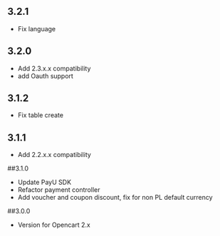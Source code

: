 ## 3.2.1
* Fix language

## 3.2.0
* Add 2.3.x.x compatibility
* add Oauth support

## 3.1.2
* Fix table create

## 3.1.1
* Add 2.2.x.x compatibility 

##3.1.0
* Update PayU SDK
* Refactor payment controller
* Add voucher and coupon discount, fix for non PL default currency

##3.0.0
* Version for Opencart 2.x

